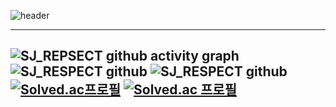 
![header](https://capsule-render.vercel.app/api?type=transparent&height=250&section=header&text=Hello,%20I'm%20SeungJae%20Son&fontSize=70&animation=fadeIn&fontAlignY=40&desc=Sonny-Kor&descAlignY=55&descAlign=84)

---

![SJ_REPSECT github activity graph](http://github-profile-summary-cards.vercel.app/api/cards/profile-details?username=Sonny-Kor&theme=github)
![SJ_RESPECT github](http://github-profile-summary-cards.vercel.app/api/cards/repos-per-language?username=Sonny-Kor&theme=github) ![SJ_RESPECT github](http://github-profile-summary-cards.vercel.app/api/cards/stats?username=Sonny-Kor&theme=github)
[![Solved.ac프로필](http://mazassumnida.wtf/api/v2/generate_badge?boj=aldladdl3)](https://solved.ac/aldladdl3) [![Solved.ac
프로필](http://mazassumnida.wtf/api/generate_badge?boj=aldladdl3)](https://solved.ac/aldladdl3)
---
